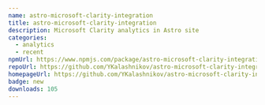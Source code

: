 ```yaml
---
name: astro-microsoft-clarity-integration
title: astro-microsoft-clarity-integration
description: Microsoft Clarity analytics in Astro site
categories:
  - analytics
  - recent
npmUrl: https://www.npmjs.com/package/astro-microsoft-clarity-integration
repoUrl: https://github.com/YKalashnikov/astro-microsoft-clarity-integration
homepageUrl: https://github.com/YKalashnikov/astro-microsoft-clarity-integration
badge: new
downloads: 105
---
```

